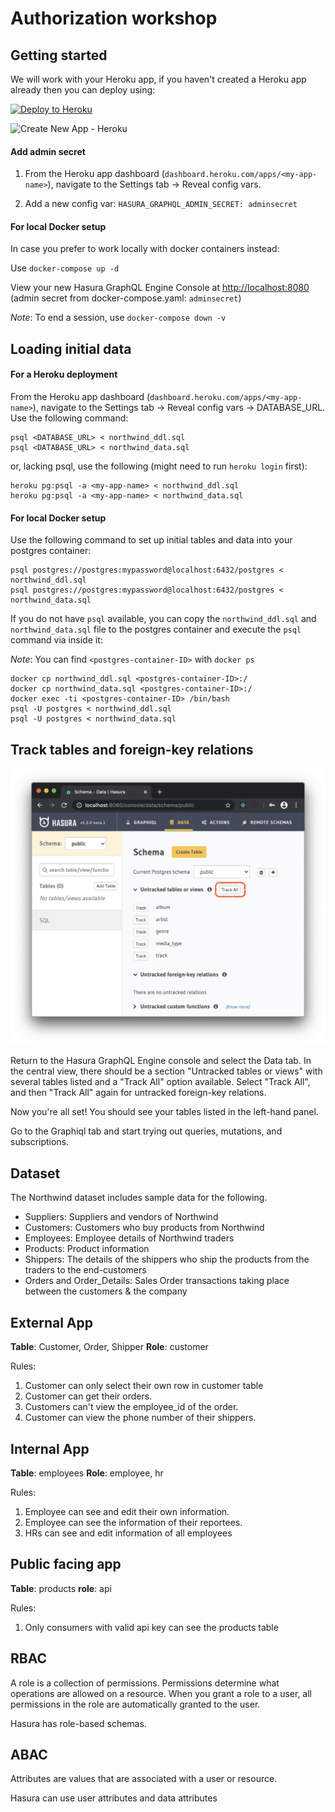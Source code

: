 # Authorization workshop

## Getting started

We will work with your Heroku app, if you haven't created a Heroku app already then you can deploy using:

[![Deploy to
Heroku](https://www.herokucdn.com/deploy/button.svg)](https://heroku.com/deploy?template=https://github.com/hasura/graphql-engine-heroku)

![Create New App - Heroku](https://graphql-engine-cdn.hasura.io/heroku-repo/assets/create_new_app_heroku_3.png)

#### Add admin secret

1. From the Heroku app dashboard (`dashboard.heroku.com/apps/<my-app-name>`), navigate to the Settings tab -> Reveal config vars. 

2. Add a new config var:  `HASURA_GRAPHQL_ADMIN_SECRET: adminsecret` 


#### For local Docker setup

In case you prefer to work locally with docker containers instead:

Use `docker-compose up -d`

View your new Hasura GraphQL Engine Console at [http://localhost:8080](http://localhost:8080) (admin secret from docker-compose.yaml: `adminsecret`)

*Note*: To end a session, use `docker-compose down -v`


## Loading initial data


#### For a Heroku deployment

From the Heroku app dashboard (`dashboard.heroku.com/apps/<my-app-name>`), navigate to the Settings tab -> Reveal config vars -> DATABASE_URL. Use the following command:

```
psql <DATABASE_URL> < northwind_ddl.sql
psql <DATABASE_URL> < northwind_data.sql

```

or, lacking psql, use the following (might need to run `heroku login` first):

```
heroku pg:psql -a <my-app-name> < northwind_ddl.sql
heroku pg:psql -a <my-app-name> < northwind_data.sql

```

#### For local Docker setup

Use the following command to set up initial tables and data into your postgres container:

```
psql postgres://postgres:mypassword@localhost:6432/postgres < northwind_ddl.sql 
psql postgres://postgres:mypassword@localhost:6432/postgres < northwind_data.sql 

```

If you do not have `psql` available, you can copy the `northwind_ddl.sql` and `northwind_data.sql` file to the postgres container and execute the `psql` command via inside it:


*Note*:  You can find `<postgres-container-ID>` with `docker ps`

```
docker cp northwind_ddl.sql <postgres-container-ID>:/
docker cp northwind_data.sql <postgres-container-ID>:/
docker exec -ti <postgres-container-ID> /bin/bash
psql -U postgres < northwind_ddl.sql
psql -U postgres < northwind_data.sql
```

## Track tables and foreign-key relations

![Track tables in console](images/Hasura_setup_track_tables.png)

Return to the Hasura GraphQL Engine console and select the Data tab. In the central view, there should be a section "Untracked tables or views" with several tables listed and a "Track All" option available. Select "Track All", and then "Track All" again for untracked foreign-key relations.

Now you're all set! You should see your tables listed in the left-hand panel.

Go to the Graphiql tab and start trying out queries, mutations, and subscriptions.


## Dataset

The Northwind dataset includes sample data for the following.

- Suppliers: Suppliers and vendors of Northwind
- Customers: Customers who buy products from Northwind
- Employees: Employee details of Northwind traders
- Products: Product information
- Shippers: The details of the shippers who ship the products from the traders to the end-customers
- Orders and Order_Details: Sales Order transactions taking place between the customers & the company


## External App

**Table**: Customer, Order, Shipper
**Role**: customer

Rules:

1. Customer can only select their own row in customer table
2. Customer can get their orders.
3. Customers can't view the employee_id of the order.
4. Customer can view the phone number of their shippers.


## Internal App

**Table**: employees
**Role**: employee, hr

Rules:

1. Employee can see and edit their own information.
2. Employee can see the information of their reportees.
3. HRs can see and edit information of all employees

## Public facing app

**Table**: products
**role**: api

Rules:

1. Only consumers with valid api key can see the products table

## RBAC

A role is a collection of permissions. Permissions determine what operations are allowed on a resource. 
When you grant a role to a user, all permissions in the role are automatically granted to the user.

Hasura has role-based schemas.

## ABAC

Attributes are values that are associated with a user or resource. 

Hasura can use user attributes and data attributes

